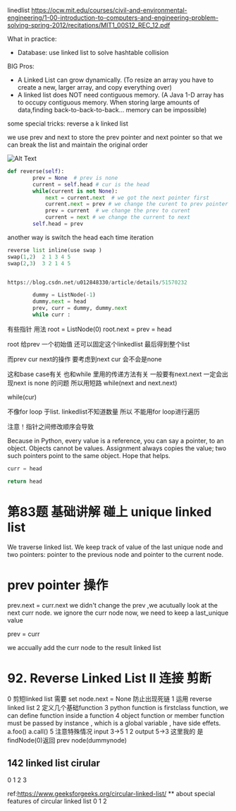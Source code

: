 linedlist
https://ocw.mit.edu/courses/civil-and-environmental-engineering/1-00-introduction-to-computers-and-engineering-problem-solving-spring-2012/recitations/MIT1_00S12_REC_12.pdf



What in practice:
- Database: use linked list to solve hashtable collision



BIG Pros:

- A Linked List can grow dynamically.
(To resize an array you have to create a new, larger array, and copy everything over)
- A linked list does NOT need contiguous memory.
(A Java 1-D array has to occupy contiguous memory. When storing large amounts of data,finding back-to-back-to-back… memory can be impossible)



some special tricks:
reverse a k linked list

we use prev and next to store the prev pointer and next pointer
so that we can break the list and maintain the original order


![Alt Text](https://www.geeksforgeeks.org/wp-content/uploads/RGIF2.gif)

```python
def reverse(self):
        prev = None  # prev is none 
        current = self.head # cur is the head 
        while(current is not None):
            next = current.next  # we got the next pointer first
            current.next = prev # we change the curent to prev pointer
            prev = current  # we change the prev to curent
            current = next # we change the current to next
        self.head = prev
```
another way is switch the head each time iteration
```python
reverse list inline(use swap )
swap(1,2)  2 1 3 4 5
swap(2,3)  3 2 1 4 5


https://blog.csdn.net/u012848330/article/details/51570232


```



```python
        dummy = ListNode(-1)
        dummy.next = head
        prev, curr = dummy, dummy.next
        while curr :
```


有些指针 用法
root = ListNode(0)
root.next = prev = head

root 给prev 一个初始值
还可以固定这个linkedlist 最后得到整个list

而prev cur next的操作 要考虑到next cur 会不会是none 

这和base case有关 也和while 里用的传递方法有关
一般要有next.next 一定会出现next is none 的问题
所以用短路
while(next and next.next)

while(cur)

不像for loop 于list.
linkedlist不知道数量 所以 不能用for loop进行遍历


注意！指针之间修改顺序会导致 

 Because in Python, every value is a reference, you can say a pointer, to an object. Objects cannot be values. Assignment always copies the value; two such pointers point to the same object. Hope that helps.
 
 
 ```python
 curr = head
 
 return head
 
 ```


# 第83题 基础讲解 碰上 unique linked list

We traverse linked list. 
We keep track of value of the last unique node and two pointers: pointer to the previous node and pointer to the current node.

# prev pointer 操作
prev.next = curr.next
we didn't change the prev ,we acutually look at the next curr node. we ignore the curr node now, we need to keep a last_unique value


prev = curr

we accually add the curr node to the result linked list
# 92. Reverse Linked List II  连接 剪断 
0 剪短linked list 需要 set  node.next = None 防止出现死链
1 运用 reverse linked list
2 定义几个基础function
3 python function is firstclass function, we can define function inside a function
4 object function or member function must be passed by instance , which is a global variable , have side effets.
  a.foo() a.call()
5 注意特殊情况 input 3->5 1 2 output 5->3  这里我的 是 findNode(0)返回 prev node(dummynode)


## 142 linked list cirular
0
1
2
3

ref:https://www.geeksforgeeks.org/circular-linked-list/
** about special features of circular linked list
0
1
2
